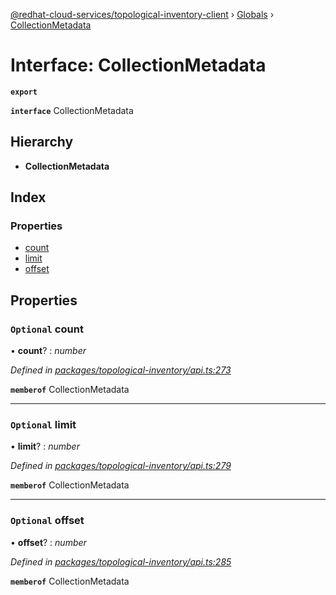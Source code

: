 [@redhat-cloud-services/topological-inventory-client](../README.md) › [Globals](../globals.md) › [CollectionMetadata](collectionmetadata.md)

# Interface: CollectionMetadata

**`export`** 

**`interface`** CollectionMetadata

## Hierarchy

* **CollectionMetadata**

## Index

### Properties

* [count](collectionmetadata.md#optional-count)
* [limit](collectionmetadata.md#optional-limit)
* [offset](collectionmetadata.md#optional-offset)

## Properties

### `Optional` count

• **count**? : *number*

*Defined in [packages/topological-inventory/api.ts:273](https://github.com/RedHatInsights/javascript-clients/blob/master/packages/topological-inventory/api.ts#L273)*

**`memberof`** CollectionMetadata

___

### `Optional` limit

• **limit**? : *number*

*Defined in [packages/topological-inventory/api.ts:279](https://github.com/RedHatInsights/javascript-clients/blob/master/packages/topological-inventory/api.ts#L279)*

**`memberof`** CollectionMetadata

___

### `Optional` offset

• **offset**? : *number*

*Defined in [packages/topological-inventory/api.ts:285](https://github.com/RedHatInsights/javascript-clients/blob/master/packages/topological-inventory/api.ts#L285)*

**`memberof`** CollectionMetadata
